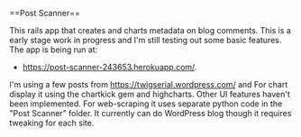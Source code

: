 ==Post Scanner==

This rails app that creates and charts metadata on blog comments. This is a early stage work in progress and I'm still testing out some basic features. The app is being run at:

- https://post-scanner-243653.herokuapp.com/. 

I'm using a few posts from https://twigserial.wordpress.com/ and For chart display it using the chartkick gem and highcharts. Other UI features haven't been implemented. For web-scraping it uses separate python code in the "Post Scanner" folder. It currently can do WordPress blog though it requires tweaking for each site.
